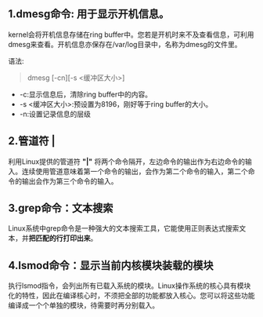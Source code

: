 ## 1.dmesg命令: 用于显示开机信息。
kernel会将开机信息存储在ring buffer中。您若是开机时来不及查看信息，可利用dmesg来查看。开机信息亦保存在/var/log目录中，名称为dmesg的文件里。<br>

语法:
> dmesg [-cn][-s <缓冲区大小>]
* -c:显示信息后，清除ring buffer中的内容。
* -s <缓冲区大小>:预设置为8196，刚好等于ring buffer的大小。
* -n:设置记录信息的层级

## 2.管道符 |
利用Linux提供的管道符 **"|"** 将两个命令隔开，左边命令的输出作为右边命令的输入。连续使用管道意味着第一个命令的输出，会作为第二个命令的输入，第二个命令的输出会作为第三个命令的输入。

## 3.grep命令：文本搜索
Linux系统中grep命令是一种强大的文本搜索工具，它能使用正则表达式搜索文本，并**把匹配的行打印出来**。

## 4.lsmod命令：显示当前内核模块装载的模块
执行lsmod指令，会列出所有已载入系统的模块。Linux操作系统的核心具有模块化的特性，因此在编译核心时，不须把全部的功能都放入核心。您可以将这些功能编译成一个个单独的模块，待需要时再分别载入。


